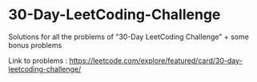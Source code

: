 # 30-Day-LeetCoding-Challenge
Solutions for all the problems of "30-Day LeetCoding Challenge" + some bonus problems   

Link to problems : https://leetcode.com/explore/featured/card/30-day-leetcoding-challenge/
